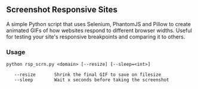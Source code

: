 ## Screenshot Responsive Sites

A simple Python script that uses Selenium, PhantomJS and Pillow to create animated GIFs of how websites respond to
different browser widths. Useful for testing your site's responsive breakpoints and comparing it to others.


### Usage

```
python rsp_scrn.py <domain> [--resize] [--sleep=<int>]

   --resize       Shrink the final GIF to save on filesize
   --sleep        Wait x seconds before taking the screenshot
```
